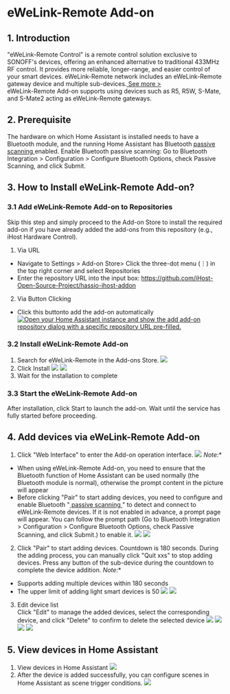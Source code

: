 # eWeLink-Remote Add-on
## 1. Introduction
"eWeLink-Remote Control" is a remote control solution exclusive to SONOFF's devices, offering an enhanced alternative to traditional 433MHz RF control. It provides more reliable, longer-range, and easier control of your smart devices. eWeLink-Remote network includes an eWeLink-Remote gateway device and multiple sub-devices.[ See more >](https://sonoff.tech/news-and-events/what-is-ewelink-remote-control/)  
eWeLink-Remote Add-on supports using devices such as R5, R5W, S-Mate, and S-Mate2 acting as eWeLink-Remote gateways.  
## 2. Prerequisite
The hardware on which Home Assistant is installed needs to have a Bluetooth module, and the running Home Assistant has Bluetooth [ passive scanning ](https://www.home-assistant.io/integrations/bluetooth/#passive-scanning) enabled.
Enable Bluetooth passive scanning: Go to Bluetooth Integration > Configuration > Configure Bluetooth Options, check Passive Scanning, and click Submit. 
## 3. How to Install eWeLink-Remote Add-on?
### 3.1 Add eWeLink-Remote Add-on to Repositories
Skip this step and simply proceed to the Add-on Store to install the required add-on if you have already added the add-ons from this repository (e.g., iHost Hardware Control).
1. Via URL
- Navigate to Settings > Add-on Store> Click the three-dot menu (⋮) in the top right corner and select Repositories
- Enter the repository URL into the input box: https://github.com/iHost-Open-Source-Project/hassio-ihost-addon
2. Via Button Clicking
- Click this buttonto add the add-on automatically 
[![Open your Home Assistant instance and show the add add-on repository dialog with a specific repository URL pre-filled.](https://my.home-assistant.io/badges/supervisor_add_addon_repository.svg)](https://my.home-assistant.io/redirect/supervisor_add_addon_repository/?repository_url=https%3A%2F%2Fgithub.com%2FiHost-Open-Source-Project%2Fhassio-ihost-addon)
### 3.2 Install eWeLink-Remote Add-on
1.    Search for eWeLink-Remote in the Add-ons Store.
![](https://raw.githubusercontent.com/iHost-Open-Source-Project/hassio-ihost-addon/master/hassio-ihost-remote/images/find.png)
2.    Click Install
![](https://raw.githubusercontent.com/iHost-Open-Source-Project/hassio-ihost-addon/master/hassio-ihost-remote/images/install_Addon.png)
![](https://raw.githubusercontent.com/iHost-Open-Source-Project/hassio-ihost-addon/master/hassio-ihost-remote/images/start.png)
3.   Wait for the installation to complete
### 3.3 Start the eWeLink-Remote Add-on
After installation, click Start to launch the add-on. Wait until the service has fully started before proceeding.
## 4. Add devices via eWeLink-Remote Add-on
1.  Click "Web Interface" to enter the Add-on operation interface.
![](https://raw.githubusercontent.com/iHost-Open-Source-Project/hassio-ihost-addon/master/hassio-ihost-remote/images/open_web_ui.png)
**Note*:**
- When using eWeLink-Remote Add-on, you need to ensure that the Bluetooth function of Home Assistant can be used normally (the Bluetooth module is normal), otherwise the prompt content in the picture will appear
- Before clicking "Pair" to start adding devices, you need to configure and enable Bluetooth "[ passive scanning ](https://www.home-assistant.io/integrations/bluetooth/#passive-scanning)  " to detect and connect to eWeLink-Remote devices. If it is not enabled in advance, a prompt page will appear. You can follow the prompt path (Go to Bluetooth Integration > Configuration > Configure Bluetooth Options, check Passive Scanning, and click Submit.) to enable it.
![](https://raw.githubusercontent.com/iHost-Open-Source-Project/hassio-ihost-addon/master/hassio-ihost-remote/images/no_blue.png)
![](https://raw.githubusercontent.com/iHost-Open-Source-Project/hassio-ihost-addon/master/hassio-ihost-remote/images/passive_scanning.png)
2.  Click "Pair" to start adding devices. 
Countdown is 180 seconds. During the adding process, you can manually click "Quit xxs" to stop adding devices. Press any button of the sub-device during the countdown to complete the device addition. 
**Note*:**
- Supports adding multiple devices within 180 seconds
- The upper limit of adding light smart devices is 50
![](https://raw.githubusercontent.com/iHost-Open-Source-Project/hassio-ihost-addon/master/hassio-ihost-remote/images/Pair.png)
![](https://raw.githubusercontent.com/iHost-Open-Source-Project/hassio-ihost-addon/master/hassio-ihost-remote/images/add_device.png)
3.  Edit device list  
Click "Edit" to manage the added devices, select the corresponding device, and click "Delete" to confirm to delete the selected device
![](https://raw.githubusercontent.com/iHost-Open-Source-Project/hassio-ihost-addon/master/hassio-ihost-remote/images/Edit.png)
![](https://raw.githubusercontent.com/iHost-Open-Source-Project/hassio-ihost-addon/master/hassio-ihost-remote/images/Del.png)
![](https://raw.githubusercontent.com/iHost-Open-Source-Project/hassio-ihost-addon/master/hassio-ihost-remote/images/Del_1.png)
![](https://raw.githubusercontent.com/iHost-Open-Source-Project/hassio-ihost-addon/master/hassio-ihost-remote/images/device_deleted.png)
## 5. View devices in Home Assistant
1. View devices in Home Assistant
![](https://raw.githubusercontent.com/iHost-Open-Source-Project/hassio-ihost-addon/master/hassio-ihost-remote/images/HA_device.png)
2. After the device is added successfully, you can configure scenes in Home Assistant as scene trigger conditions.
![](https://raw.githubusercontent.com/iHost-Open-Source-Project/hassio-ihost-addon/master/hassio-ihost-remote/images/Sence.png)